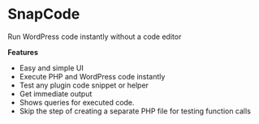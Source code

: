 # SnapCode
Run WordPress code instantly without a code editor


**Features**

* Easy and simple UI
* Execute PHP and WordPress code instantly
* Test any plugin code snippet or helper
* Get immediate output
* Shows queries for executed code.
* Skip the step of creating a separate PHP file for testing function calls
